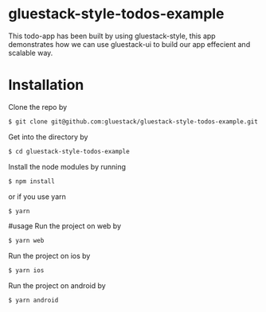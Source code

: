 # gluestack-style-todos-example
This todo-app has been built by using gluestack-style, this app demonstrates how we can use gluestack-ui to build our app effecient and scalable way.
# Installation 
Clone the repo by 
```sh
$ git clone git@github.com:gluestack/gluestack-style-todos-example.git
```
Get into the directory by 
```sh
$ cd gluestack-style-todos-example
```
Install the node modules by running 
```sh
$ npm install
```
or if you use yarn
```sh
$ yarn 
```
#usage
Run the project on web by 
```sh
$ yarn web
```
Run the project on ios by 
```sh
$ yarn ios 
```
Run the project on android by
```sh
$ yarn android
```
